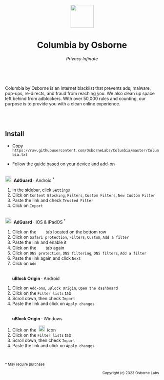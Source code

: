 <p align=center><img src="https://cdn-icons-png.flaticon.com/512/7945/7945172.png" width="75" height="75"></p><h1 align=center>Columbia by Osborne</h1><p align="center"><i>Privacy Infinate</i></p><br/><br></br>

<p>Columbia by Osborne is an Internet blacklist that prevents ads, malware, pop-ups, re-directs, and fraud from reaching you. We also clean up space left behind from adblockers. With over 50,000 rules and counting, our purpose is to provide you with a clean online experience.</p><br></br>

## Install
* Copy <code>https://<span></span>raw.githubusercontent.com/OsborneLabs/Columbia/master/Columbia.txt</code>

* Follow the guide based on your device and add-on<br></br>

<img src="https://upload.wikimedia.org/wikipedia/commons/thumb/4/4c/AdGuard.svg/1200px-AdGuard.svg.png" width="20" height="20">&nbsp;&nbsp;<strong>AdGuard</strong> · Android<sup> *</sup>

1. In the sidebar, click <code>Settings</code>
2. Click on <code>Content Blocking</code>, <code>Filters</code>, <code>Custom Filters</code>, <code>New Custom Filter</code>
3. Paste the link and check <code>Trusted Filter</code>
4. Click on <code>Import</code><br></br>

<img src="https://upload.wikimedia.org/wikipedia/commons/thumb/4/4c/AdGuard.svg/1200px-AdGuard.svg.png" width="20" height="20">&nbsp;&nbsp;<strong>AdGuard</strong> · iOS & iPadOS<sup> *</sup>

1. Click on the &nbsp;<img src="https://static-00.iconduck.com/assets.00/adguard-icon-495x512-4awpyae5.png" width="15" height="15">&nbsp; tab located on the bottom row
2. Click on <code>Safari protection</code>, <code>Filters</code>, <code>Custom</code>, <code>Add a filter</code>
3. Paste the link and enable it
4. Click on the &nbsp;<img src="https://static-00.iconduck.com/assets.00/adguard-icon-495x512-4awpyae5.png" width="15" height="15">&nbsp; tab again
5. Click on <code>DNS protection</code>, <code>DNS filtering</code>, <code>DNS filters</code>, <code>Add a filter</code>
6. Paste the link again and click <code>Next</code>
7. Click on <code>Add</code><br></br>

<img src="https://upload.wikimedia.org/wikipedia/commons/thumb/0/05/UBlock_Origin.svg/1200px-UBlock_Origin.svg.png" width="15" height="15">&nbsp;&nbsp;<strong>uBlock Origin</strong> · Android

1. Click on <code>Add-ons</code>, <code>uBlock Origin</code>, <code>Open the dashboard</code>
2. Click on the <code>Filter lists</code> tab
3. Scroll down, then check <code>Import</code>
4. Paste the link and click on <code>Apply changes</code><br></br>

<img src="https://upload.wikimedia.org/wikipedia/commons/thumb/0/05/UBlock_Origin.svg/1200px-UBlock_Origin.svg.png" width="15" height="15">&nbsp;&nbsp;<strong>uBlock Origin</strong> · Windows

1. Click on the &nbsp;<img src="https://cdn-icons-png.flaticon.com/512/64/64722.png" width="20" height="20">&nbsp; icon
2. Click on the <code>Filter lists</code> tab
3. Scroll down, then check <code>Import</code>
4. Paste the link and click on <code>Apply changes</code><br></br>

##
<sup>* May require purchase</sup>

<p align=right><sup>Copyright (c) 2023 Osborne Labs</sup></p>